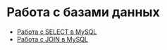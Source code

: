 # Работа с базами данных
- [Работа с SELECT в MySQL](https://docs.google.com/spreadsheets/d/10SU6m_63lW0oD_mD4lIylMT3__dnlPuC/edit?usp=sharing&ouid=113395346112533326169&rtpof=true&sd=true)
- [Работа с JOIN в MySQL](https://docs.google.com/spreadsheets/d/10gnqnaBn-jECYDILCBm5KiYtYEu125f_/edit?usp=sharing&ouid=113395346112533326169&rtpof=true&sd=true)
